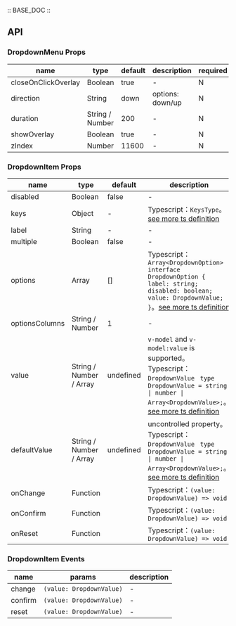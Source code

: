 :: BASE_DOC ::

## API

### DropdownMenu Props

name | type | default | description | required
-- | -- | -- | -- | --
closeOnClickOverlay | Boolean | true | \- | N
direction | String | down | options: down/up | N
duration | String / Number | 200 | \- | N
showOverlay | Boolean | true | \- | N
zIndex | Number | 11600 | \- | N


### DropdownItem Props

name | type | default | description | required
-- | -- | -- | -- | --
disabled | Boolean | false | \- | N
keys | Object | - | Typescript：`KeysType`。[see more ts definition](https://github.com/Tencent/tdesign-mobile-vue/blob/develop/src/common.ts) | N
label | String | - | \- | N
multiple | Boolean | false | \- | N
options | Array | [] | Typescript：`Array<DropdownOption>` `interface DropdownOption { label: string; disabled: boolean; value: DropdownValue; }`。[see more ts definition](https://github.com/Tencent/tdesign-mobile-vue/tree/develop/src/dropdown-menu/type.ts) | N
optionsColumns | String / Number | 1 | \- | N
value | String / Number / Array | undefined | `v-model` and `v-model:value` is supported。Typescript：`DropdownValue ` `type DropdownValue = string \| number \| Array<DropdownValue>;`。[see more ts definition](https://github.com/Tencent/tdesign-mobile-vue/tree/develop/src/dropdown-menu/type.ts) | N
defaultValue | String / Number / Array | undefined | uncontrolled property。Typescript：`DropdownValue ` `type DropdownValue = string \| number \| Array<DropdownValue>;`。[see more ts definition](https://github.com/Tencent/tdesign-mobile-vue/tree/develop/src/dropdown-menu/type.ts) | N
onChange | Function |  | Typescript：`(value: DropdownValue) => void`<br/> | N
onConfirm | Function |  | Typescript：`(value: DropdownValue) => void`<br/> | N
onReset | Function |  | Typescript：`(value: DropdownValue) => void`<br/> | N

### DropdownItem Events

name | params | description
-- | -- | --
change | `(value: DropdownValue)` | \-
confirm | `(value: DropdownValue)` | \-
reset | `(value: DropdownValue)` | \-
